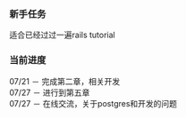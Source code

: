 ### 新手任务

适合已经过过一遍rails tutorial

### 当前进度

07/21 － 完成第二章，相关开发<br/>
07/27 － 进行到第五章<br/>
07/27 － 在线交流，关于postgres和开发的问题

